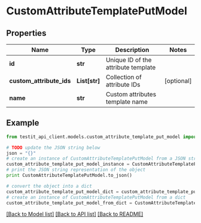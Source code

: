 # CustomAttributeTemplatePutModel


## Properties
Name | Type | Description | Notes
------------ | ------------- | ------------- | -------------
**id** | **str** | Unique ID of the attribute template | 
**custom_attribute_ids** | **List[str]** | Collection of attribute IDs | [optional] 
**name** | **str** | Custom attributes template name | 

## Example

```python
from testit_api_client.models.custom_attribute_template_put_model import CustomAttributeTemplatePutModel

# TODO update the JSON string below
json = "{}"
# create an instance of CustomAttributeTemplatePutModel from a JSON string
custom_attribute_template_put_model_instance = CustomAttributeTemplatePutModel.from_json(json)
# print the JSON string representation of the object
print CustomAttributeTemplatePutModel.to_json()

# convert the object into a dict
custom_attribute_template_put_model_dict = custom_attribute_template_put_model_instance.to_dict()
# create an instance of CustomAttributeTemplatePutModel from a dict
custom_attribute_template_put_model_from_dict = CustomAttributeTemplatePutModel.from_dict(custom_attribute_template_put_model_dict)
```
[[Back to Model list]](../README.md#documentation-for-models) [[Back to API list]](../README.md#documentation-for-api-endpoints) [[Back to README]](../README.md)


